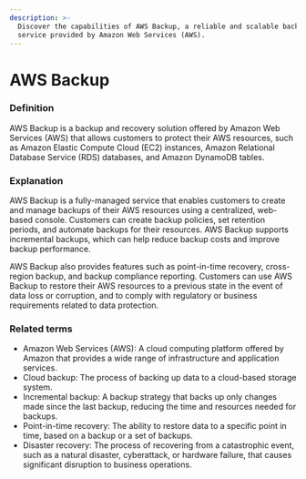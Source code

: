 ```yaml
---
description: >-
  Discover the capabilities of AWS Backup, a reliable and scalable backup
  service provided by Amazon Web Services (AWS).
---
```


# AWS Backup

### Definition

AWS Backup is a backup and recovery solution offered by Amazon Web Services (AWS) that allows customers to protect their AWS resources, such as Amazon Elastic Compute Cloud (EC2) instances, Amazon Relational Database Service (RDS) databases, and Amazon DynamoDB tables.

### Explanation

AWS Backup is a fully-managed service that enables customers to create and manage backups of their AWS resources using a centralized, web-based console. Customers can create backup policies, set retention periods, and automate backups for their resources. AWS Backup supports incremental backups, which can help reduce backup costs and improve backup performance.

AWS Backup also provides features such as point-in-time recovery, cross-region backup, and backup compliance reporting. Customers can use AWS Backup to restore their AWS resources to a previous state in the event of data loss or corruption, and to comply with regulatory or business requirements related to data protection.

### Related terms

* Amazon Web Services (AWS): A cloud computing platform offered by Amazon that provides a wide range of infrastructure and application services.
* Cloud backup: The process of backing up data to a cloud-based storage system.
* Incremental backup: A backup strategy that backs up only changes made since the last backup, reducing the time and resources needed for backups.
* Point-in-time recovery: The ability to restore data to a specific point in time, based on a backup or a set of backups.
* Disaster recovery: The process of recovering from a catastrophic event, such as a natural disaster, cyberattack, or hardware failure, that causes significant disruption to business operations.
